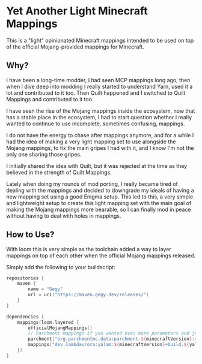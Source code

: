 # Yet Another Light Minecraft Mappings

This is a "light" opinionated Minecraft mappings intended to be used
on top of the official Mojang-provided mappings for Minecraft.

## Why?

I have been a long-time modder, I had seen MCP mappings long ago,
then when I dive deep into modding I really started to understand
Yarn, used it a lot and contributed to it too.
Then Quilt happened and I switched to Quilt Mappings
and contributed to it too.

I have seen the rise of the Mojang mappings inside the ecosystem,
now that has a stable place in the ecosystem, I had to start
question whether I really wanted to continue to use incomplete,
sometimes confusing, mappings.

I do not have the energy to chase after mappings anymore,
and for a while I had the idea of making a very light mapping set
to use alongside the Mojang mappings, to fix the main gripes
I had with it, and I know I'm not the only one sharing those gripes.

I initially shared the idea with Quilt,
but it was rejected at the time as they believed in the strength
of Quilt Mappings.

Lately when doing my rounds of mod porting, I really became
tired of dealing with the mappings and decided to downgrade
my ideals of having a new mapping set using a good Enigma setup.
This led to this, a very simple and lightweight setup to create
this light mapping set with the main goal of making the
Mojang mappings more bearable, so I can finally mod in peace
without having to deal with holes in mappings.

## How to Use?

With loom this is very simple as the toolchain added a way to
layer mappings on top of each other when the official Mojang
mappings released.

Simply add the following to your buildscript:

```kotlin
repositories {
	maven {
		name = "Gegy"
		url = uri("https://maven.gegy.dev/releases/")
	}
}

dependencies {
	mappings(loom.layered {
		officialMojangMappings()
		// Parchment mappings if you wanted even more parameters and javadocs.
		parchment("org.parchmentmc.data:parchment-${minecraftVersion}:<version>@zip")
		mappings("dev.lambdaurora:yalmm:${minecraftVersion}+build.${yalmmVersion}")
	})
}
```
